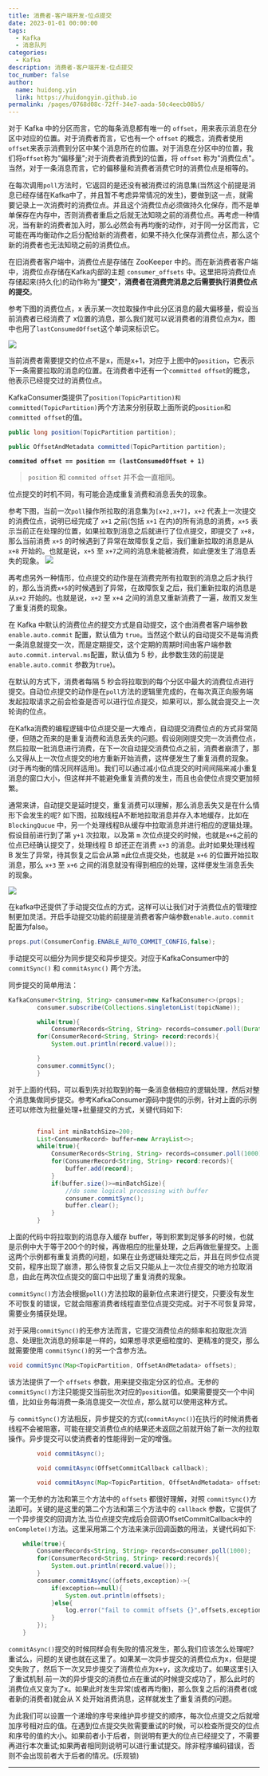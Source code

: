 ```yaml
---
title: 消费者-客户端开发-位点提交
date: 2023-01-01 00:00:00
tags:
  - Kafka
  - 消息队列
categories:
  - Kafka
description: 消费者-客户端开发-位点提交
toc_number: false
author:
  name: huidong.yin
  link: https://huidongyin.github.io
permalink: /pages/0768d08c-72ff-34e7-aada-50c4eecb08b5/
---
```


对于 Kafka 中的分区而言，它的每条消息都有唯一的 `offset`，用来表示消息在分区中对应的位置。对于消费者而言，它也有一个 `offset` 的概念，消费者使用 `offset`来表示消费到分区中某个消息所在的位置。对于消息在分区中的位置，我们将`offset`称为"偏移量";对于消费者消费到的位置，将 `offset` 称为"消费位点"。当然，对于一条消息而言，它的偏移量和消费者消费它时的消费位点是相等的。

在每次调用`poll`方法时，它返回的是还没有被消费过的消息集(当然这个前提是消息已经存储在Kafka中了，并且暂不考虑异常情况的发生)，要做到这一点，就需要记录上一次消费时的消费位点。并且这个消费位点必须做持久化保存，而不是单单保存在内存中，否则消费者重启之后就无法知晓之前的消费位点。再考虑一种情况，当有新的消费者加入时，那么必然会有再均衡的动作，对于同一分区而言，它可能在再均衡动作之后分配给新的消费者，如果不持久化保存消费位点，那么这个新的消费者也无法知晓之前的消费位点。

在旧消费者客户端中，消费位点是存储在 ZooKeeper 中的。而在新消费者客户端中，消费位点存储在Kafka内部的主题 `consumer_offsets` 中。这里把将消费位点存储起来(持久化)的动作称为"**提交**"，**消费者在消费完消息之后需要执行消费位点的提交**。

参考下图的消费位点，x 表示某一次拉取操作中此分区消息的最大偏移量，假设当前消费者已经消费了 x位置的消息，那么我们就可以说消费者的消费位点为x，图中也用了`lastConsumedOffset`这个单词来标识它。

![](https://raw.githubusercontent.com/huidongyin/DrawingBed/main/kafka/202311041751561.png)

当前消费者需要提交的位点不是x，而是x+1，对应于上图中的`position`，它表示下一条需要拉取的消息的位置。在消费者中还有一个`committed offset`的概念，他表示已经提交过的消费位点。

KafkaConsumer类提供了`position(TopicPartition)和committed(TopicPartition)`两个方法来分别获取上面所说的`position`和`committed offset`的值。

```java
public long position(TopicPartition partition);

public OffsetAndMetadata committed(TopicPartition partition);
```

**`commited offset == position == (lastConsumedOffset + 1)`**

> `position` 和 `commited offset` 并不会一直相同。

位点提交的时机不同，有可能会造成重复消费和消息丢失的现象。

参考下图，当前一次`poll`操作所拉取的消息集为`[x+2,x+7]`，`x+2` 代表上一次提交的消费位点，说明已经完成了 `x+1` 之前(包括 `x+1` 在内)的所有消息的消费，`x+5` 表示当前正在处理的位置，如果拉取到消息之后就进行了位点提交，即提交了 `x+8`，那么当前消费 `x+5` 的时候遇到了异常在故障恢复之后，我们重新拉取的消息是从 `x+8` 开始的。也就是说，`x+5` 至 `x+7`之间的消息未能被消费，如此便发生了消息丢失的现象。
![](https://raw.githubusercontent.com/huidongyin/DrawingBed/main/kafka/202311041751447.png)

再考虑另外一种情形，位点提交的动作是在消费完所有拉取到的消息之后才执行的，那么当消费`x+5`的时候遇到了异常，在故障恢复之后，我们重新拉取的消息是从`x+2` 开始的。也就是说，`x+2` 至 `x+4` 之间的消息又重新消费了一遍，故而又发生了重复消费的现象。

在 Kafka 中默认的消费位点的提交方式是自动提交，这个由消费者客户端参数`enable.auto.commit` 配置，默认值为 `true`。当然这个默认的自动提交不是每消费一条消息就提交一次，而是定期提交，这个定期的周期时间由客户端参数 `auto.commit.interval.ms`配置，默认值为 5 秒，此参数生效的前提是 `enable.auto.commit` 参数为`true`)。

在默认的方式下，消费者每隔 5 秒会将拉取到的每个分区中最大的消费位点进行提交。自动位点提交的动作是在`poll`方法的逻辑里完成的，在每次真正向服务端发起拉取请求之前会检查是否可以进行位点提交，如果可以，那么就会提交上一次轮询的位点。

在Kafka消费的编程逻辑中位点提交是一大难点，自动提交消费位点的方式非常简便，但随之而来的是重复消费和消息丢失的问题。假设刚刚提交完一次消费位点，然后拉取一批消息进行消费，在下一次自动提交消费位点之前，消费者崩溃了，那么又得从上一次位点提交的地方重新开始消费，这样便发生了重复消费的现象。(对于再均衡的情况同样适用)。我们可以通过减小位点提交的时间间隔来减小重复消息的窗口大小，但这样并不能避免重复消费的发生，而且也会使位点提交更加频繁。

通常来讲，自动提交是延时提交，重复消费可以理解，那么消息丢失又是在什么情形下会发生的呢? 如下图，拉取线程A不断地拉取消息并存入本地缓存，比如在 `BlockingQucue` 中，另一个处理线程B从缓存中拉取消息并进行相应的逻辑处理。假设目前进行到了第 `y+1` 次拉取，以及第 `m` 次位点提交的时候，也就是`x+6`之前的位点已经确认提交了，处理线程 B 却还正在消费 `x+3` 的消息。此时如果处理线程 B 发生了异常，待其恢复之后会从第 `m`此位点提交处，也就是 `x+6` 的位置开始拉取消息，那么 `x+3` 至 `x+6` 之间的消息就没有得到相应的处理，这样便发生消息丢失的现象。

![](https://raw.githubusercontent.com/huidongyin/DrawingBed/main/kafka/202311041751440.png)

在kafka中还提供了手动提交位点的方式，这样可以让我们对于消费位点的管理控制更加灵活。开启手动提交功能的前提是消费者客户端参数`enable.auto.commit`配置为false。

```java
props.put(ConsumerConfig.ENABLE_AUTO_COMMIT_CONFIG,false);
```

手动提交可以细分为同步提交和异步提交。对应于KafkaConsumer中的 `commitSync()` 和 `commitAsync()` 两个方法。

同步提交的简单用法：

```java
KafkaConsumer<String, String> consumer=new KafkaConsumer<>(props);
        consumer.subscribe(Collections.singletonList(topicName));

        while(true){
            ConsumerRecords<String, String> records=consumer.poll(Duration.ofMillis(100));
        for(ConsumerRecord<String, String> record:records){
            System.out.println(record.value());

        }
        consumer.commitSync();
        }
```

对于上面的代码，可以看到先对拉取到的每一条消息做相应的逻辑处理，然后对整个消息集做同步提交。参考KafkaConsumer源码中提供的示例，针对上面的示例还可以修改为批量处理+批量提交的方式，关键代码如下:

```java

        final int minBatchSize=200;
        List<ConsumerRecord> buffer=new ArrayList<>;
        while(true){
            ConsumerRecords<String, String> records=consumer.poll(1000);
            for(ConsumerRecord<String, String> record:records){
                buffer.add(record);
            }
            if(buffer.size()>=minBatchSize){
                //do some logical processing with buffer
                consumer.commitSync();
                buffer.clear();
            }
        }

```

上面的代码中将拉取到的消息存入缓存 buffer，等到积累到足够多的时候，也就是示例中大于等于200个的时候，再做相应的批量处理，之后再做批量提交。上面这两个示例都有重复消费的问题，如果在业务逻辑处理完之后，并且在同步位点提交前，程序出现了崩溃，那么待恢复之后又只能从上一次位点提交的地方拉取消息，由此在两次位点提交的窗口中出现了重复消费的现象。

`commitSync()`方法会根据`poll()`方法拉取的最新位点来进行提交，只要没有发生不可恢复的错误，它就会阻塞消费者线程直至位点提交完成。对于不可恢复异常，需要业务捕获处理。

对于采用`commitSync()`的无参方法而言，它提交消费位点的频率和拉取批次消息、处理批次消息的频率是一样的，如果想寻求更细粒度的、更精准的提交，那么就需要使用 `commitSync()`的另一个含参方法。

```java
void commitSync(Map<TopicPartition, OffsetAndMetadata> offsets);
```

该方法提供了一个 `offsets` 参数，用来提交指定分区的位点。无参的`commitSync()`方注只能提交当前批次对应的`position`值。如果需要提交一个中间值，比如业务每消费一条消息提交一次位点，那么就可以使用这种方式。

与 `commitSync()`方法相反，异步提交的方式(`commitAsync()`)在执行的时候消费者线程不会被阻塞，可能在提交消费位点的结果还未返回之前就开始了新一次的拉取操作。异步提交可以使消费者的性能得到一定的增强。

```java
        void commitAsync();

        void commitAsync(OffsetCommitCallback callback);

        void commitAsync(Map<TopicPartition, OffsetAndMetadata> offsets,OffsetCommitCallback callback);
```

第一个无参的方法和第三个方法中的 `offsets` 都很好理解，对照 `commitSync()`方法即可。关键的是这里的第二个方法和第三个方法中的 `callback` 参数，它提供了一个异步提交的回调方法,当位点提交完成后会回调OffsetCommitCallback中的 `onComplete()`方法。这里采用第二个方法来演示回调函数的用法，关键代码如下:

```java
    while(true){
        ConsumerRecords<String, String> records=consumer.poll(1000);
        for(ConsumerRecord<String, String> record:records){
            System.out.println(record.value());
        }
        consumer.commitAsync((offsets,exception)->{
            if(exception==null){
                System.out.println(offsets);
            }else{
                log.error("fail to commit offsets {}",offsets,exception);
            }
        });
    }
```

`commitAsync()`提交的时候同样会有失败的情况发生，那么我们应该怎么处理呢?重试么，问题的关键也就在这里了。如果某一次异步提交的消费位点为x，但是提交失败了，然后下一次又异步提交了消费位点为x+y，这次成功了。如果这里引入了重试机制.前一次的异步提交的消费位点在重试的时候提交成功了，那么此时的消费位点又变为了x。如果此时发生异常(或者再均衡)，那么恢复之后的消费者(或者新的消费者)就会从 X 处开始消费消息，这样就发生了重复消费的问题。

为此我们可以设置一个递增的序号来维护异步提交的顺序，每次位点提交之后就增加序号相对应的值。在遇到位点提交失败需要重试的时候，可以检查所提交的位点和序号的值的大小。如果前者小于后者，则说明有更大的位点已经提交了，不需要再进行本次重试;如果两者相同则说明可以进行重试提交。除非程序编码错误，否则不会出现前者大于后者的情况。(乐观锁)

---
